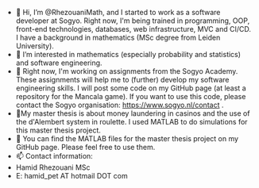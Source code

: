 - 👋 Hi, I’m @RhezouaniMath, and I started to work as a software developer at Sogyo. Right now, I'm being trained in programming, OOP, front-end technologies, databases, web infrastructure, MVC and CI/CD. I have a background in mathematics (MSc degree from Leiden University).
- 👀 I’m interested in mathematics (especially probability and statistics) and software engineering.
- 🌱 Right now, I'm working on assignments from the Sogyo Academy. These assignments will help me to (further) develop my software engineering skills. I will post some code on my GitHub page (at least a repository for the Mancala game). If you want to use this code, please contact the Sogyo organisation: https://www.sogyo.nl/contact .
- 🌱My master thesis is about money laundering in casinos and the use of the d'Alembert system in roulette. I used MATLAB to do simulations for this master thesis project.
- 💞️ You can find the MATLAB files for the master thesis project on my GitHub page. Please feel free to use them. 
- 📫 Contact information:
- Hamid Rhezouani MSc
- E: hamid_pet AT hotmail DOT com
<!---
RhezouaniMath/RhezouaniMath is a ✨ special ✨ repository because its `README.md` (this file) appears on your GitHub profile.
You can click the Preview link to take a look at your changes.
--->
